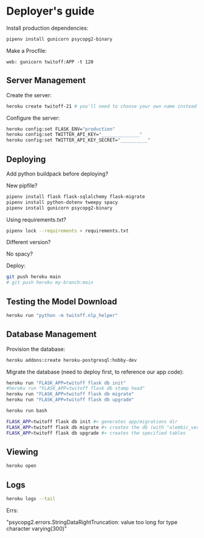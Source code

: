 # Deployer's guide


Install production dependencies:

```sh
pipenv install gunicorn psycopg2-binary
```

Make a Procfile:

    web: gunicorn twitoff:APP -t 120


## Server Management

Create the server:

```sh
heroku create twitoff-21 # you'll need to choose your own name instead of twitoff-21
```

Configure the server:

```sh
heroku config:set FLASK_ENV="production"
heroku config:set TWITTER_API_KEY="______________"
heroku config:set TWITTER_API_KEY_SECRET="__________"
```

## Deploying

Add python buildpack before deploying?

New pipfile?


```sh
pipenv install flask flask-sqlalchemy flask-migrate
pipenv install python-dotenv tweepy spacy
pipenv install gunicorn psycopg2-binary
```


Using requirements.txt?

```sh
pipenv lock --requirements > requirements.txt
```

Different version?

No spacy?



Deploy:

```sh
git push heroku main
# git push heroku my-branch:main
```

## Testing the Model Download

```sh
heroku run "python -m twitoff.nlp_helper"
```

## Database Management

Provision the database:

```sh
heroku addons:create heroku-postgresql:hobby-dev
```

Migrate the database (need to deploy first, to reference our app code):

```sh
heroku run "FLASK_APP=twitoff flask db init"
#heroku run "FLASK_APP=twitoff flask db stamp head"
heroku run "FLASK_APP=twitoff flask db migrate"
heroku run "FLASK_APP=twitoff flask db upgrade"
```


```sh
heroku run bash

FLASK_APP=twitoff flask db init #> generates app/migrations dir
FLASK_APP=twitoff flask db migrate #> creates the db (with "alembic_version" table)
FLASK_APP=twitoff flask db upgrade #> creates the specified tables
```

## Viewing

```sh
heroku open
```

## Logs

```sh
heroku logs --tail
```



Errs:

"psycopg2.errors.StringDataRightTruncation: value too long for type character varying(300)"
